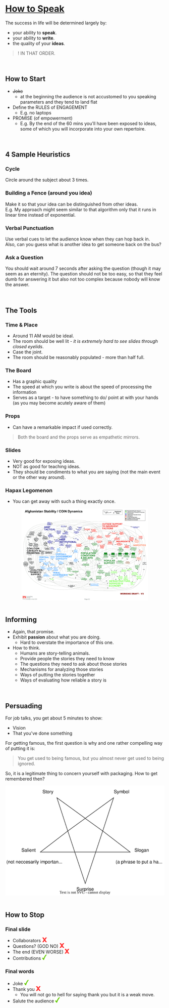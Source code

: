 # [How to Speak](https://www.youtube.com/watch?v=Unzc731iCUY&t=37s)

The success in life will be determined largely by:

- your ability to **speak**.
- your ability to **write**.
- the quality of your **ideas**.

> ! IN THAT ORDER.

<br>

## How to Start

- ~~Joke~~
  - at the beginning the audience is not accustomed to you speaking parameters and they tend to land flat
- Define the RULES of ENGAGEMENT
  - E.g. no laptops
- PROMISE (of empowerment)
  - E.g. By the end of the 60 mins you'll have been exposed to ideas, some of which you will incorporate into your own repertoire.

<br>

## 4 Sample Heuristics

### Cycle

Circle around the subject about 3 times.

### Building a Fence (around you idea)

Make it so that your idea can be distinguished from other ideas. <br>
E.g. My approach might seem similar to that algorithm only that it runs in linear time instead of exponential.

### Verbal Punctuation

Use verbal cues to let the audience know when they can hop back in. <br>
Also, can you guess what is another idea to get someone back on the bus?

### Ask a Question

You should wait around 7 seconds after asking the question (though it may seem as an eternity). The question should not be too easy, so that they feel dumb for answering it but also not too complex because nobody will know the answer.

<br>

## The Tools

### Time & Place

- Around 11 AM would be ideal.
- The room should be well lit - *it is extremely hard to see slides through closed eyelids*.
- Case the joint.
- The room should be reasonably populated - more than half full.

### The Board

- Has a graphic quality
- The speed at which you write is about the speed of processing the information
- Serves as a target - to have something to do/ point at with your hands (as you may become acutely aware of them)

### Props

- Can have a remarkable impact if used correctly.

> Both the board and the props serve as empathetic mirrors.

### Slides

- Very good for exposing ideas.
- NOT as good for teaching ideas.
- They should be condiments to what you are saying (not the main event or the other way around).

### Hapax Legomenon

- You can get away with such a thing exactly once.

<center>
    <img src="./images/hapax_legomenon.jpeg" alt="Example Image" width="400"/>
</center>

<br>


## Informing

- Again, that promise.
- Exhibit **passion** about what you are doing.
  - Hard to overstate the importance of this one.
- How to think.
  - Humans are story-telling animals.
  - Provide people the stories they need to know
  - The questions they need to ask about those stories
  - Mechanisms for analyzing those stories
  - Ways of putting the stories together
  - Ways of evaluating how reliable a story is

<br>

## Persuading

For job talks, you get about 5 minutes to show:

- Vision
- That you've done something

For getting famous, the first question is why and one rather compelling way of putting it is:

> You get used to being famous, but you almost never get used to being ignored.

So, it is a legitimate thing to concern yourself with packaging. How to get remembered then?

<center>
    <img src="./images/star.svg" alt="Example Image"/>
</center>

<br>

## How to Stop

### Final slide

- Collaborators <img src="./images/x.svg" height="15"/>
- Questions? (GOD NO) <img src="./images/x.svg" height="15"/>
- The end (EVEN WORSE) <img src="./images/x.svg" height="15"/>
- Contributions <img src="./images/tick.svg" height="17"/>

### Final words

- Joke <img src="./images/tick.svg" height="17"/>
- Thank you <img src="./images/x.svg" height="15"/>
  - You will not go to hell for saying thank you but it is a weak move.
- Salute the audience <img src="./images/tick.svg" height="17"/>
